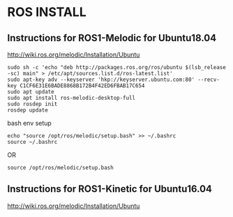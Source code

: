 # ROS INSTALL

## Instructions for ROS1-Melodic for Ubuntu18.04
http://wiki.ros.org/melodic/Installation/Ubuntu

```
sudo sh -c 'echo "deb http://packages.ros.org/ros/ubuntu $(lsb_release -sc) main" > /etc/apt/sources.list.d/ros-latest.list'
sudo apt-key adv --keyserver 'hkp://keyserver.ubuntu.com:80' --recv-key C1CF6E31E6BADE8868B172B4F42ED6FBAB17C654
sudo apt update
sudo apt install ros-melodic-desktop-full
sudo rosdep init
rosdep update
```

bash env setup
```
echo "source /opt/ros/melodic/setup.bash" >> ~/.bashrc
source ~/.bashrc
```
OR
```
source /opt/ros/melodic/setup.bash
```

## Instructions for ROS1-Kinetic for Ubuntu16.04
http://wiki.ros.org/melodic/Installation/Ubuntu
